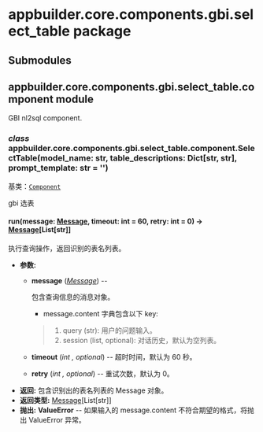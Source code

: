 # appbuilder.core.components.gbi.select_table package

## Submodules

## appbuilder.core.components.gbi.select_table.component module

GBI nl2sql component.

### *class* appbuilder.core.components.gbi.select_table.component.SelectTable(model_name: str, table_descriptions: Dict[str, str], prompt_template: str = '')

基类：[`Component`](appbuilder.core.md#appbuilder.core.component.Component)

gbi 选表

#### run(message: [Message](appbuilder.core.md#appbuilder.core.message.Message), timeout: int = 60, retry: int = 0) → [Message](appbuilder.core.md#appbuilder.core.message.Message)[List[str]]

执行查询操作，返回识别的表名列表。

* **参数:**
  * **message** ([*Message*](appbuilder.core.md#appbuilder.core.message.Message)) -- 

    包含查询信息的消息对象。
    - message.content 字典包含以下 key:
    > 1. query (str): 用户的问题输入。
    > 2. session (list, optional): 对话历史，默认为空列表。
  * **timeout** (*int* *,* *optional*) -- 超时时间，默认为 60 秒。
  * **retry** (*int* *,* *optional*) -- 重试次数，默认为 0。
* **返回:**
  包含识别出的表名列表的 Message 对象。
* **返回类型:**
  [Message](appbuilder.core.md#appbuilder.core.message.Message)[List[str]]
* **抛出:**
  **ValueError** -- 如果输入的 message.content 不符合期望的格式，将抛出 ValueError 异常。
